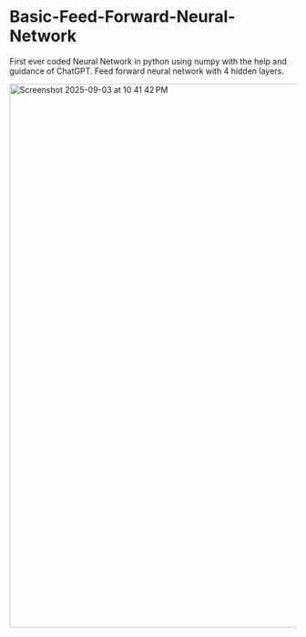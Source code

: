 # Basic-Feed-Forward-Neural-Network
First ever coded Neural Network in python using numpy with the help and guidance of ChatGPT. Feed forward neural network with 4 hidden layers. 


<img width="1470" height="956" alt="Screenshot 2025-09-03 at 10 41 42 PM" src="https://github.com/user-attachments/assets/0e750f83-7751-4f5e-9bea-d53715e46769" />
